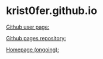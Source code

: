 krist0fer.github.io
===================

[Github user page:](https://github.com/krist0fer)

[Github pages repository:](https://github.com/krist0fer/krist0fer.github.io/)

[Homepage (ongoing):](http://krist0fer.github.io/)
